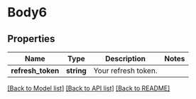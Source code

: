 # Body6

## Properties
Name | Type | Description | Notes
------------ | ------------- | ------------- | -------------
**refresh_token** | **string** | Your refresh token. | 

[[Back to Model list]](../README.md#documentation-for-models) [[Back to API list]](../README.md#documentation-for-api-endpoints) [[Back to README]](../README.md)



